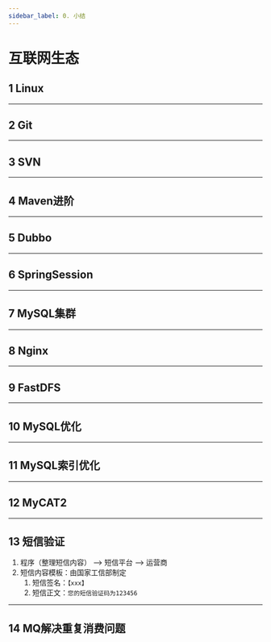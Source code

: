 ```yaml
---
sidebar_label: 0. 小结
---
```


# 互联网生态

## 1 Linux

---

## 2 Git

---

## 3 SVN

---

## 4 Maven进阶

---

## 5 Dubbo

---

## 6 SpringSession

---

## 7 MySQL集群

---

## 8 Nginx

---

## 9 FastDFS

---

## 10 MySQL优化

---

## 11 MySQL索引优化

---

## 12 MyCAT2

---

## 13 短信验证
1. 程序（整理短信内容） --> 短信平台 --> 运营商
2. 短信内容模板：由国家工信部制定
    1. 短信签名：`【xxx】`
    2. 短信正文：`您的短信验证码为123456`

---

## 14 MQ解决重复消费问题